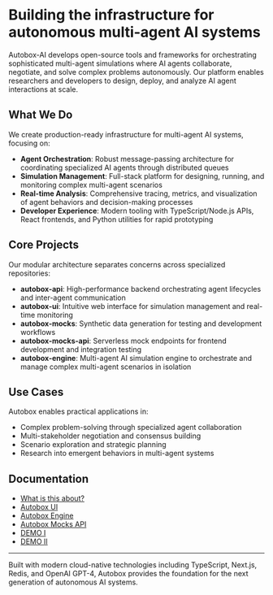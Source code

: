 # Building the infrastructure for autonomous multi-agent AI systems

Autobox-AI develops open-source tools and frameworks for orchestrating sophisticated multi-agent simulations where AI agents collaborate, negotiate, and solve complex problems autonomously. Our platform enables researchers and developers to design, deploy, and analyze AI agent interactions at scale.

## What We Do

We create production-ready infrastructure for multi-agent AI systems, focusing on:

- **Agent Orchestration**: Robust message-passing architecture for coordinating specialized AI agents through distributed queues
- **Simulation Management**: Full-stack platform for designing, running, and monitoring complex multi-agent scenarios
- **Real-time Analysis**: Comprehensive tracing, metrics, and visualization of agent behaviors and decision-making processes
- **Developer Experience**: Modern tooling with TypeScript/Node.js APIs, React frontends, and Python utilities for rapid prototyping

## Core Projects

Our modular architecture separates concerns across specialized repositories:

- **autobox-api**: High-performance backend orchestrating agent lifecycles and inter-agent communication
- **autobox-ui**: Intuitive web interface for simulation management and real-time monitoring
- **autobox-mocks**: Synthetic data generation for testing and development workflows
- **autobox-mocks-api**: Serverless mock endpoints for frontend development and integration testing
- **autobox-engine**: Multi-agent AI simulation engine to orchestrate and manage complex multi-agent scenarios in isolation

## Use Cases

Autobox enables practical applications in:

- Complex problem-solving through specialized agent collaboration
- Multi-stakeholder negotiation and consensus building
- Scenario exploration and strategic planning
- Research into emergent behaviors in multi-agent systems

## Documentation

- [What is this about?](https://margostino.com/posts/the-next-layer-of-intelligence-part-1)
- [Autobox UI](https://github.com/Autobox-AI/autobox-ui)
- [Autobox Engine](https://github.com/Autobox-AI/autobox-engine)
- [Autobox Mocks API](https://github.com/Autobox-AI/autobox-mocks-api)
- [DEMO I](https://www.youtube.com/watch?v=He1DahMG-Kc)
- [DEMO II](https://autobox-ui.vercel.app/)

---

Built with modern cloud-native technologies including TypeScript, Next.js, Redis, and OpenAI GPT-4, Autobox provides the foundation for the next generation of autonomous AI systems.
